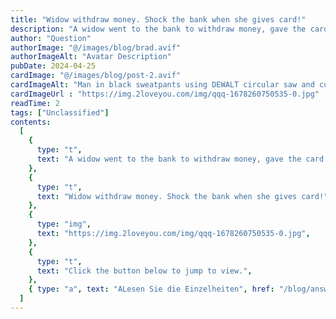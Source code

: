 ```yaml
---
title: "Widow withdraw money. Shock the bank when she gives card!"
description: "A widow went to the bank to withdraw money, gave the card to the Bank employee, and said, girl, I will withdraw 500 yuan. The girl said: Please go to the ATM for less than 5000"
author: "Question"
authorImage: "@/images/blog/brad.avif"
authorImageAlt: "Avatar Description"
pubDate: 2024-04-25
cardImage: "@/images/blog/post-2.avif"
cardImageAlt: "Man in black sweatpants using DEWALT circular saw and cutting a wood plank"
cardImageUrl : "https://img.2loveyou.com/img/qqq-1678260750535-0.jpg"
readTime: 2
tags: ["Unclassified"]
contents:
  [
    {
      type: "t",
      text: "A widow went to the bank to withdraw money, gave the card to the Bank employee, and said, girl, I will withdraw 500 yuan. The girl said: Please go to the ATM for less than 5000",
    },
    {
      type: "t",
      text: "Widow withdraw money. Shock the bank when she gives card!",
    },
    {
      type: "img",
      text: "https://img.2loveyou.com/img/qqq-1678260750535-0.jpg",
    },
    {
      type: "t",
      text: "Click the button below to jump to view.",
    },
    { type: "a", text: "ALesen Sie die Einzelheiten", href: "/blog/answer-1678260750535-384793/" },
  ]
---
```

